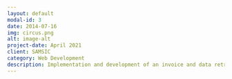 ```yaml
---
layout: default
modal-id: 3
date: 2014-07-16
img: circus.png
alt: image-alt
project-date: April 2021
client: SAMSIC 
category: Web Development
description: Implementation and development of an invoice and data retrieval API ( API Platform, PHP Symfony, mySQL) Development  of a web service for API consumption and data implementation ( React JS, Javascript, Nginx )
---
```

